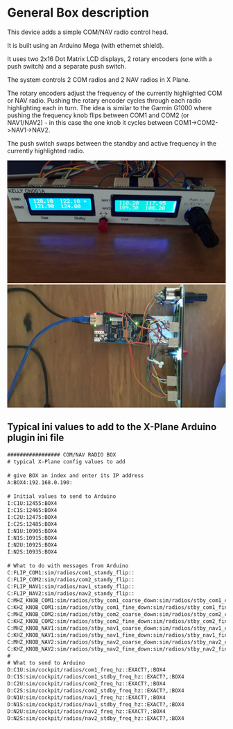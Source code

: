 General Box description
=======================
This device adds a simple COM/NAV radio control head.

It is built using an Arduino Mega (with ethernet shield).

It uses two 2x16 Dot Matrix LCD displays, 2 rotary encoders (one with a push
switch) and a separate push switch.

The system controls 2 COM radios and 2 NAV radios in X Plane.

The rotary encoders adjust the frequency of the currently highlighted COM or NAV radio.
Pushing the rotary encoder cycles through each radio highlighting each in turn.
The idea is similar to the Garmin G1000 where pushing the frequency knob flips
between COM1 and COM2 (or NAV1/NAV2) - in this case the one knob it cycles
between COM1->COM2->NAV1->NAV2.

The push switch swaps between the standby and active frequency in the currently
highlighted radio.

![Front Panel](comnav2box.jpg?raw=true "COM-NAV box front")
![Top View](comnav2box-2.jpg?raw=true "COM-NAV box top view")

Typical ini values to add to the X-Plane Arduino plugin ini file
----------------------------------------------------------------
```
################# COM/NAV RADIO BOX
# typical X-Plane config values to add

# give BOX an index and enter its IP address
A:BOX4:192.168.0.190:

# Initial values to send to Arduino
I:C1U:12455:BOX4
I:C1S:12465:BOX4
I:C2U:12475:BOX4
I:C2S:12485:BOX4
I:N1U:10905:BOX4
I:N1S:10915:BOX4
I:N2U:10925:BOX4
I:N2S:10935:BOX4

# What to do with messages from Arduino
C:FLIP_COM1:sim/radios/com1_standy_flip::
C:FLIP_COM2:sim/radios/com2_standy_flip::
C:FLIP_NAV1:sim/radios/nav1_standy_flip::
C:FLIP_NAV2:sim/radios/nav2_standy_flip::
C:MHZ_KNOB_COM1:sim/radios/stby_com1_coarse_down:sim/radios/stby_com1_coarse_up:
C:KHZ_KNOB_COM1:sim/radios/stby_com1_fine_down:sim/radios/stby_com1_fine_up:
C:MHZ_KNOB_COM2:sim/radios/stby_com2_coarse_down:sim/radios/stby_com2_coarse_up:
C:KHZ_KNOB_COM2:sim/radios/stby_com2_fine_down:sim/radios/stby_com2_fine_up:
C:MHZ_KNOB_NAV1:sim/radios/stby_nav1_coarse_down:sim/radios/stby_nav1_coarse_up:
C:KHZ_KNOB_NAV1:sim/radios/stby_nav1_fine_down:sim/radios/stby_nav1_fine_up:
C:MHZ_KNOB_NAV2:sim/radios/stby_nav2_coarse_down:sim/radios/stby_nav2_coarse_up:
C:KHZ_KNOB_NAV2:sim/radios/stby_nav2_fine_down:sim/radios/stby_nav2_fine_up:
#
# What to send to Arduino
D:C1U:sim/cockpit/radios/com1_freq_hz::EXACT?,:BOX4
D:C1S:sim/cockpit/radios/com1_stdby_freq_hz::EXACT?,:BOX4
D:C2U:sim/cockpit/radios/com2_freq_hz::EXACT?,:BOX4
D:C2S:sim/cockpit/radios/com2_stdby_freq_hz::EXACT?,:BOX4
D:N1U:sim/cockpit/radios/nav1_freq_hz::EXACT?,:BOX4
D:N1S:sim/cockpit/radios/nav1_stdby_freq_hz::EXACT?,:BOX4
D:N2U:sim/cockpit/radios/nav2_freq_hz::EXACT?,:BOX4
D:N2S:sim/cockpit/radios/nav2_stdby_freq_hz::EXACT?,:BOX4
```
